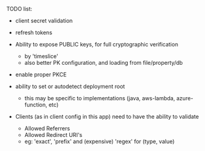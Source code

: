 TODO list:
  
- client secret validation

- refresh tokens

- Ability to expose PUBLIC keys, for full cryptographic verification
  - by 'timeslice'
  - also better PK configuration, and loading from file/property/db

- enable proper PKCE

- ability to set or autodetect deployment root
    - this may be specific to implementations (java, aws-lambda, azure-function, etc)

- Clients (as in client config in this app) need to have the ability to validate
    - Allowed Referrers
    - Allowed Redirect URI's
    - eg: 'exact', 'prefix' and (expensive) 'regex' for (type, value)
